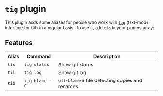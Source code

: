 # `tig` plugin

This plugin adds some aliases for people who work with [`tig`](https://jonas.github.io/tig/) (text-mode interface for Git) in
a regular basis. To use it, add `tig` to your plugins array:

## Features

| Alias | Command        | Description                                     |
|-------|----------------|-------------------------------------------------|
| `tis` | `tig status`   | Show git status                                 |
| `til` | `tig log`      | Show git log                                    |
| `tib` | `tig blame -C` | `git-blame` a file detecting copies and renames |
